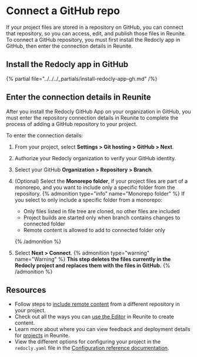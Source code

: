 # Connect a GitHub repo

If your project files are stored in a repository on GitHub, you can connect that repository, so you can access, edit, and publish those files in Reunite.
To connect a GitHub repository, you must first install the Redocly app in GitHub, then enter the connection details in Reunite.

## Install the Redocly app in GitHub

{% partial file="../../../_partials/install-redocly-app-gh.md" /%}

## Enter the connection details in Reunite

After you install the Redocly GitHub App on your organization in GitHub, you must enter the repository connection details in Reunite to complete the process of adding a GitHub repository to your project.

To enter the connection details:

1. From your project, select **Settings > Git hosting > GitHub > Next**.
2. Authorize your Redocly organization to verify your GitHub identity.
3. Select your GitHub **Organization > Repository > Branch**.
4. (Optional) Select the **Monorepo folder**, if your project files are part of a monorepo, and you want to include only a specific folder from the repository.
   {% admonition type="info" name="Monorepo folder" %}
   If you select to only include a specific folder from a monorepo:

   - Only files listed in file tree are cloned, no other files are included
   - Project builds are started only when branch contains changes to connected folder
   - Remote content is allowed to add to connected folder only

   {% /admonition %}

5. Select **Next > Connect**.
   {% admonition type="warning" name="Warning" %}
   **This step deletes the files currently in the Redocly project and replaces them with the files in GitHub.**
   {% /admonition %}

## Resources

- Follow steps to [include remote content](../remote-content/index.md) from a different repository in your project.
- Check out all the ways you can [use the Editor](../use-editor.md) in Reunite to create content.
- Learn more about where you can view feedback and deployment details for [projects](../projects.md) in Reunite.
- View the different options for configuring your project in the `redocly.yaml` file in the [Configuration reference documentation](../../../config/index.md).

